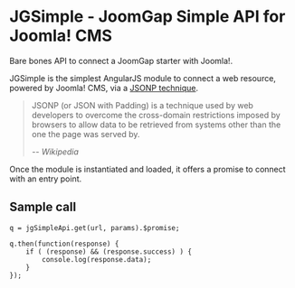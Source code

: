 # JGSimple - JoomGap Simple API for Joomla! CMS

Bare bones API to connect a JoomGap starter with Joomla!.

JGSimple is the simplest AngularJS module to connect a web resource, powered by Joomla! CMS, via a [JSONP technique](https://en.wikipedia.org/wiki/JSONP).

> JSONP (or JSON with Padding) is a technique used by web developers to overcome the cross-domain restrictions imposed by browsers to allow data to be retrieved from systems other than the one the page was served by.
>
> -- <cite>Wikipedia</cite>

Once the module is instantiated and loaded, it offers a promise to connect with an entry point.

## Sample call

	q = jgSimpleApi.get(url, params).$promise;

	q.then(function(response) {
		if ( (response) && (response.success) ) {
			console.log(response.data);
		}
	});
